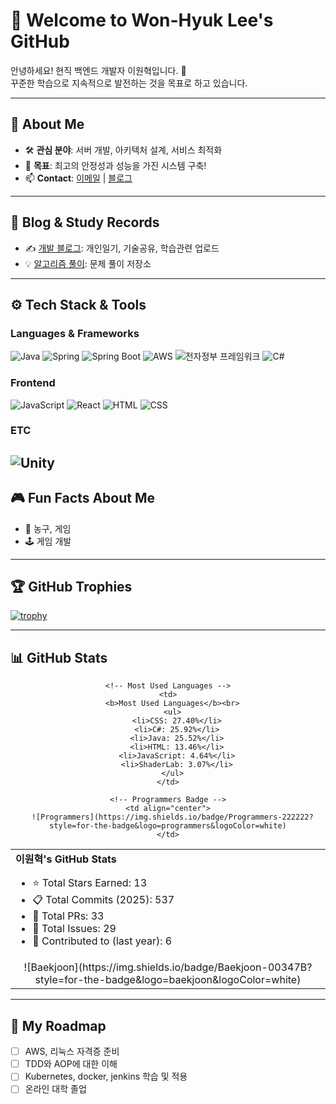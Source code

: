 # 👋 Welcome to Won-Hyuk Lee's GitHub

안녕하세요! 현직 백엔드 개발자 이원혁입니다. 🚀  
꾸준한 학습으로 지속적으로 발전하는 것을 목표로 하고 있습니다.

---

## 📌 About Me
- 🛠️ **관심 분야**: 서버 개발, 아키텍처 설계, 서비스 최적화  
- 🎯 **목표**: 최고의 안정성과 성능을 가진 시스템 구축!  
- 📫 **Contact**: [이메일](lwhprt@gmail.com) | [블로그](https://lwhprt12.tistory.com)

---

## 📝 Blog & Study Records
- ✍️ [개발 블로그]((https://lwhprt12.tistory.com/)): 개인일기, 기술공유, 학습관련 업로드
- 💡 [알고리즘 풀이]((https://github.com/Won-Hyuk-Lee/Algorithm)): 문제 풀이 저장소  

---

## ⚙️ Tech Stack & Tools
### Languages & Frameworks
![Java](https://img.shields.io/badge/Java-ED8B00?style=for-the-badge&logo=java&logoColor=white)
![Spring](https://img.shields.io/badge/Spring-6DB33F?style=for-the-badge&logo=spring&logoColor=white)
![Spring Boot](https://img.shields.io/badge/Spring%20Boot-6DB33F?style=for-the-badge&logo=spring-boot&logoColor=white)
![AWS](https://img.shields.io/badge/AWS-FF9900?style=for-the-badge&logo=amazon-aws&logoColor=white)
![전자정부 프레임워크](https://img.shields.io/badge/eGovFramework-0080FF?style=for-the-badge)
![C#](https://img.shields.io/badge/C%23-239120?style=for-the-badge&logo=csharp&logoColor=white)

### Frontend
![JavaScript](https://img.shields.io/badge/JavaScript-F7DF1E?style=for-the-badge&logo=javascript&logoColor=black)
![React](https://img.shields.io/badge/React-61DAFB?style=for-the-badge&logo=react&logoColor=black)
![HTML](https://img.shields.io/badge/HTML-E34F26?style=for-the-badge&logo=html5&logoColor=white)
![CSS](https://img.shields.io/badge/CSS-1572B6?style=for-the-badge&logo=css3&logoColor=white)

### ETC
![Unity](https://img.shields.io/badge/Unity-000000?style=for-the-badge&logo=unity&logoColor=white)
---

## 🎮 Fun Facts About Me
- 🎨 농구, 게임
- 🕹️ 게임 개발

---

## 🏆 GitHub Trophies
[![trophy](https://github-profile-trophy.vercel.app/?username=Won-Hyuk-Lee&theme=onedark&row=1&column=6)](https://github.com/ryo-ma/github-profile-trophy)

---

## 📊 GitHub Stats

<div align="center">

<table>
  <tr>
    <!-- GitHub Stats -->
    <td>
      <b>이원혁's GitHub Stats</b><br>
      <ul>
        <li>⭐ Total Stars Earned: 13</li>
        <li>📋 Total Commits (2025): 537</li>
        <li>🔀 Total PRs: 33</li>
        <li>🐛 Total Issues: 29</li>
        <li>📆 Contributed to (last year): 6</li>
      </ul>
    </td>
    
    <!-- Most Used Languages -->
    <td>
      <b>Most Used Languages</b><br>
      <ul>
        <li>CSS: 27.40%</li>
        <li>C#: 25.92%</li>
        <li>Java: 25.52%</li>
        <li>HTML: 13.46%</li>
        <li>JavaScript: 4.64%</li>
        <li>ShaderLab: 3.07%</li>
      </ul>
    </td>
  </tr>

  <tr>
    <!-- Baekjoon Badge -->
    <td align="center">
      ![Baekjoon](https://img.shields.io/badge/Baekjoon-00347B?style=for-the-badge&logo=baekjoon&logoColor=white)
    </td>
    
    <!-- Programmers Badge -->
    <td align="center">
      ![Programmers](https://img.shields.io/badge/Programmers-222222?style=for-the-badge&logo=programmers&logoColor=white)
    </td>
  </tr>
</table>

</div>

---

## 📅 My Roadmap
- [ ] AWS, 리눅스 자격증 준비  
- [ ] TDD와 AOP에 대한 이해
- [ ] Kubernetes, docker, jenkins 학습 및 적용
- [ ] 온라인 대학 졸업
